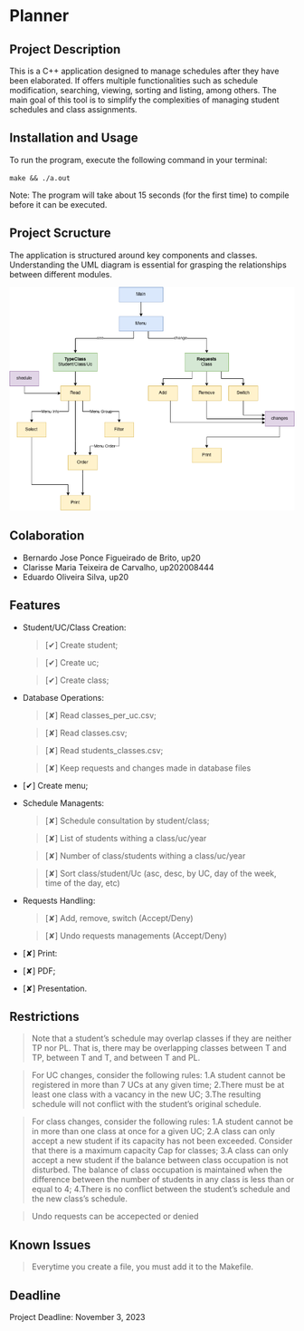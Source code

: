 # Planner

## Project Description

This is a C++ application designed to manage schedules after they have been elaborated. If offers multiple functionalities such as schedule modification, searching, viewing, sorting and listing, among others. The main goal of this tool is to simplify the complexities of managing student schedules and class assignments.

## Installation and Usage

To run the program, execute the following command in your terminal:

`make && ./a.out`

Note: The program will take about 15 seconds (for the first time) to compile before it can be executed.

## Project Scructure

The application is structured around key components and classes. Understanding the UML diagram is essential for grasping the relationships between different modules.

![uml](uml.drawio.png)

## Colaboration

- Bernardo Jose Ponce Figueirado de Brito, up20
- Clarisse Maria Teixeira de Carvalho, up202008444
- Eduardo Oliveira Silva, up20

## Features

- Student/UC/Class Creation:

  > [✔] Create student;

  > [✔] Create uc;

  > [✔] Create class;

- Database Operations:

  > [✘] Read classes_per_uc.csv;

  > [✘] Read classes.csv;

  > [✘] Read students_classes.csv;

  > [✘] Keep requests and changes made in database files

- [✔] Create menu;

- Schedule Managents:

  > [✘] Schedule consultation by student/class;

  > [✘] List of students withing a class/uc/year

  > [✘] Number of class/students withing a class/uc/year

  > [✘] Sort class/student/Uc (asc, desc, by UC, day of the week, time of the day, etc)

- Requests Handling:

  > [✘] Add, remove, switch (Accept/Deny)

  > [✘] Undo requests managements (Accept/Deny)

- [✘] Print:

- [✘] PDF;

- [✘] Presentation.

## Restrictions

> Note that a student’s schedule may overlap classes if they are neither TP nor PL. That is, there may be overlapping classes between T and TP, between T and T, and between T and PL.

> For UC changes, consider the following rules:
> 1.A student cannot be registered in more than 7 UCs at any given time;
> 2.There must be at least one class with a vacancy in the new UC;
> 3.The resulting schedule will not conflict with the student’s original schedule.

> For class changes, consider the following rules:
> 1.A student cannot be in more than one class at once for a given UC;
> 2.A class can only accept a new student if its capacity has not been exceeded. Consider that there is a maximum capacity Cap for classes;
> 3.A class can only accept a new student if the balance between class occupation is not disturbed. The balance of class occupation is maintained when the difference between the number of students in any class is less than or equal to 4;
> 4.There is no conflict between the student’s schedule and the new class’s schedule.

> Undo requests can be accepected or denied

## Known Issues

> Everytime you create a file, you must add it to the Makefile.

## Deadline

Project Deadline: November 3, 2023

